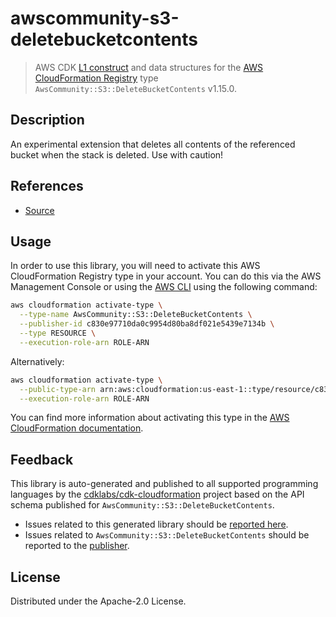 # awscommunity-s3-deletebucketcontents

> AWS CDK [L1 construct] and data structures for the [AWS CloudFormation Registry] type `AwsCommunity::S3::DeleteBucketContents` v1.15.0.

[L1 construct]: https://docs.aws.amazon.com/cdk/latest/guide/constructs.html
[AWS CloudFormation Registry]: https://docs.aws.amazon.com/AWSCloudFormation/latest/UserGuide/registry.html

## Description

An experimental extension that deletes all contents of the referenced bucket when the stack is deleted. Use with caution!

## References

* [Source](https://github.com/aws-cloudformation/community-registry-extensions.git)

## Usage

In order to use this library, you will need to activate this AWS CloudFormation Registry type in your account. You can do this via the AWS Management Console or using the [AWS CLI](https://aws.amazon.com/cli/) using the following command:

```sh
aws cloudformation activate-type \
  --type-name AwsCommunity::S3::DeleteBucketContents \
  --publisher-id c830e97710da0c9954d80ba8df021e5439e7134b \
  --type RESOURCE \
  --execution-role-arn ROLE-ARN
```

Alternatively:

```sh
aws cloudformation activate-type \
  --public-type-arn arn:aws:cloudformation:us-east-1::type/resource/c830e97710da0c9954d80ba8df021e5439e7134b/AwsCommunity-S3-DeleteBucketContents \
  --execution-role-arn ROLE-ARN
```

You can find more information about activating this type in the [AWS CloudFormation documentation](https://docs.aws.amazon.com/AWSCloudFormation/latest/UserGuide/registry-public.html).

## Feedback

This library is auto-generated and published to all supported programming languages by the [cdklabs/cdk-cloudformation] project based on the API schema published for `AwsCommunity::S3::DeleteBucketContents`.

* Issues related to this generated library should be [reported here](https://github.com/cdklabs/cdk-cloudformation/issues/new?title=Issue+with+%40cdk-cloudformation%2Fawscommunity-s3-deletebucketcontents+v1.15.0).
* Issues related to `AwsCommunity::S3::DeleteBucketContents` should be reported to the [publisher](https://github.com/aws-cloudformation/community-registry-extensions.git).

[cdklabs/cdk-cloudformation]: https://github.com/cdklabs/cdk-cloudformation

## License

Distributed under the Apache-2.0 License.
